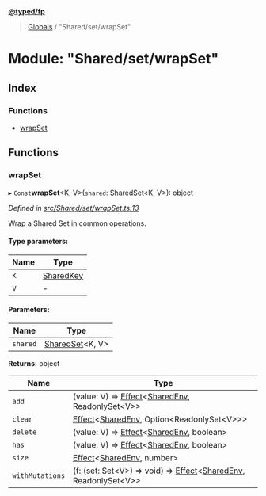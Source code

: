 **[@typed/fp](../README.md)**

> [Globals](../globals.md) / "Shared/set/wrapSet"

# Module: "Shared/set/wrapSet"

## Index

### Functions

* [wrapSet](_shared_set_wrapset_.md#wrapset)

## Functions

### wrapSet

▸ `Const`**wrapSet**\<K, V>(`shared`: [SharedSet](../interfaces/_shared_set_sharedset_.sharedset.md)\<K, V>): object

*Defined in [src/Shared/set/wrapSet.ts:13](https://github.com/TylorS/typed-fp/blob/f27ba3e/src/Shared/set/wrapSet.ts#L13)*

Wrap a Shared Set in common operations.

#### Type parameters:

Name | Type |
------ | ------ |
`K` | [SharedKey](_shared_core_model_sharedkey_.sharedkey.md) |
`V` | - |

#### Parameters:

Name | Type |
------ | ------ |
`shared` | [SharedSet](../interfaces/_shared_set_sharedset_.sharedset.md)\<K, V> |

**Returns:** object

Name | Type |
------ | ------ |
`add` | (value: V) => [Effect](_effect_effect_.effect.md)\<[SharedEnv](../interfaces/_shared_core_services_sharedenv_.sharedenv.md), ReadonlySet\<V>> |
`clear` | [Effect](_effect_effect_.effect.md)\<[SharedEnv](../interfaces/_shared_core_services_sharedenv_.sharedenv.md), Option\<ReadonlySet\<V>>> |
`delete` | (value: V) => [Effect](_effect_effect_.effect.md)\<[SharedEnv](../interfaces/_shared_core_services_sharedenv_.sharedenv.md), boolean> |
`has` | (value: V) => [Effect](_effect_effect_.effect.md)\<[SharedEnv](../interfaces/_shared_core_services_sharedenv_.sharedenv.md), boolean> |
`size` | [Effect](_effect_effect_.effect.md)\<[SharedEnv](../interfaces/_shared_core_services_sharedenv_.sharedenv.md), number> |
`withMutations` | (f: (set: Set\<V>) => void) => [Effect](_effect_effect_.effect.md)\<[SharedEnv](../interfaces/_shared_core_services_sharedenv_.sharedenv.md), ReadonlySet\<V>> |
